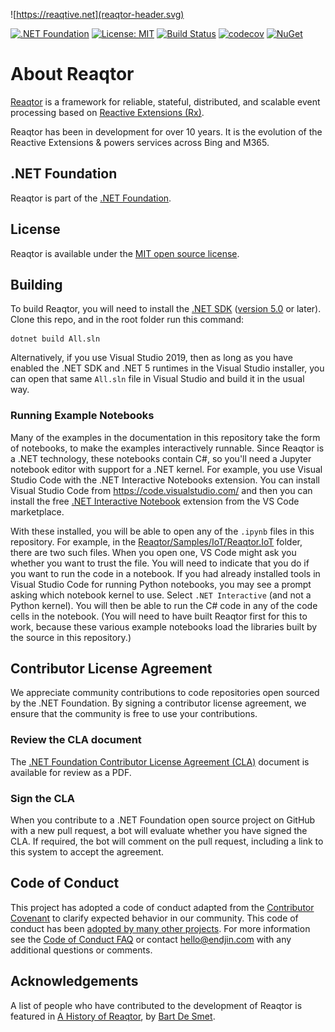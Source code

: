 ![https://reaqtive.net](reaqtor-header.svg)

[![.NET Foundation](https://img.shields.io/badge/.NET%20Foundation-blueviolet.svg)](https://www.dotnetfoundation.org/)
[![License: MIT](https://img.shields.io/badge/License-MIT-yellow.svg)](https://opensource.org/licenses/MIT)
[![Build Status](https://dev.azure.com/dotnet/Reaqtor-private/_apis/build/status/reaqtive.reaqtor?branchName=main)](https://dev.azure.com/dotnet/Reaqtor-private/_build/latest?definitionId=155&branchName=main)
[![codecov](https://codecov.io/gh/reaqtive/reaqtor/branch/main/graph/badge.svg?token=AD59K911YN)](https://codecov.io/gh/reaqtive/reaqtor) [![NuGet](https://img.shields.io/badge/nuget-reaqtive-blue)](https://www.nuget.org/profiles/reaqtive)

# About Reaqtor

[Reaqtor](https://reaqtive.net) is a framework for reliable, stateful, distributed, and scalable event processing based on [Reactive Extensions (Rx)](https://github.com/dotnet/reactive).

Reaqtor has been in development for over 10 years. It is the evolution of the Reactive Extensions & powers services across Bing and M365.

## .NET Foundation

Reaqtor is part of the [.NET Foundation](https://www.dotnetfoundation.org/).

## License

Reaqtor is available under the [MIT open source license](https://opensource.org/licenses/MIT).

## Building

To build Reaqtor, you will need to install the [.NET SDK](https://dotnet.microsoft.com/download) ([version 5.0](https://dotnet.microsoft.com/download/dotnet/5.0) or later). Clone this repo, and in the root folder run this command:

```
dotnet build All.sln
```

Alternatively, if you use Visual Studio 2019, then as long as you have enabled the .NET SDK and .NET 5 runtimes in the Visual Studio installer, you can open that same `All.sln` file in Visual Studio and build it in the usual way.

### Running Example Notebooks

Many of the examples in the documentation in this repository take the form of notebooks, to make the examples interactively runnable. Since Reaqtor is a .NET technology, these notebooks contain C#, so you'll need a Jupyter notebook editor with support for a .NET kernel. For example, you use Visual Studio Code with the .NET Interactive Notebooks extension. You can install Visual Studio Code from https://code.visualstudio.com/ and then you can install the free [.NET Interactive Notebook](https://marketplace.visualstudio.com/items?itemName=ms-dotnettools.dotnet-interactive-vscode) extension from the VS Code marketplace.

With these installed, you will be able to open any of the `.ipynb` files in this repository. For example, in the [Reaqtor/Samples/IoT/Reaqtor.IoT](./Reaqtor/Samples/IoT/Reaqtor.IoT) folder, there are two such files. When you open one, VS Code might ask you whether you want to trust the file. You will need to indicate that you do if you want to run the code in a notebook. If you had already installed tools in Visual Studio Code for running Python notebooks, you may see a prompt asking which notebook kernel to use. Select `.NET Interactive` (and not a Python kernel). You will then be able to run the C# code in any of the code cells in the notebook. (You will need to have built Reaqtor first for this to work, because these various example notebooks load the libraries built by the source in this repository.)

## Contributor License Agreement

We appreciate community contributions to code repositories open sourced by the .NET Foundation. By signing a contributor license agreement, we ensure that the community is free to use your contributions.

### Review the CLA document
The [.NET Foundation Contributor License Agreement (CLA)](https://github.com/dotnet-foundation/foundation/blob/master/guidance/net-foundation-contribution-license-agreement.pdf) document is available for review as a PDF.

### Sign the CLA
When you contribute to a .NET Foundation open source project on GitHub with a new pull request, a bot will evaluate whether you have signed the CLA. If required, the bot will comment on the pull request, including a link to this system to accept the agreement.

## Code of Conduct

This project has adopted a code of conduct adapted from the [Contributor Covenant](http://contributor-covenant.org/) to clarify expected behavior in our community. This code of conduct has been [adopted by many other projects](http://contributor-covenant.org/adopters/). For more information see the [Code of Conduct FAQ](https://opensource.microsoft.com/codeofconduct/faq/) or contact [&#104;&#101;&#108;&#108;&#111;&#064;&#101;&#110;&#100;&#106;&#105;&#110;&#046;&#099;&#111;&#109;](&#109;&#097;&#105;&#108;&#116;&#111;:&#104;&#101;&#108;&#108;&#111;&#064;&#101;&#110;&#100;&#106;&#105;&#110;&#046;&#099;&#111;&#109;) with any additional questions or comments.

## Acknowledgements 

A list of people who have contributed to the development of Reaqtor is featured in [A History of Reaqtor](https://reaqtive.net/#a-little-history-of-reaqtor), by [Bart De Smet](https://github.com/bartdesmet).
